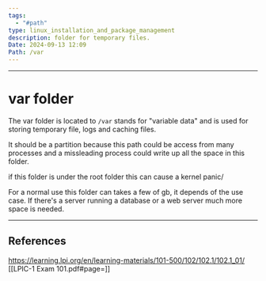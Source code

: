 ```yaml
---
tags:
  - "#path"
type: linux_installation_and_package_management
description: folder for temporary files.
Date: 2024-09-13 12:09
Path: /var
---
```


___
# var folder

The var folder is located to `/var` stands for "variable data" and is used for storing temporary file, logs and caching files.

It should be a partition because this path could be access from many processes and a missleading process could write up all the space in this folder.

if this folder is under the root folder this can cause a kernel panic/

For a normal use this folder can takes a few of gb, it depends of the use case.
If there's a server running a database or a web server much more space is needed.

___
## References
https://learning.lpi.org/en/learning-materials/101-500/102/102.1/102.1_01/
[[LPIC-1 Exam 101.pdf#page=]]